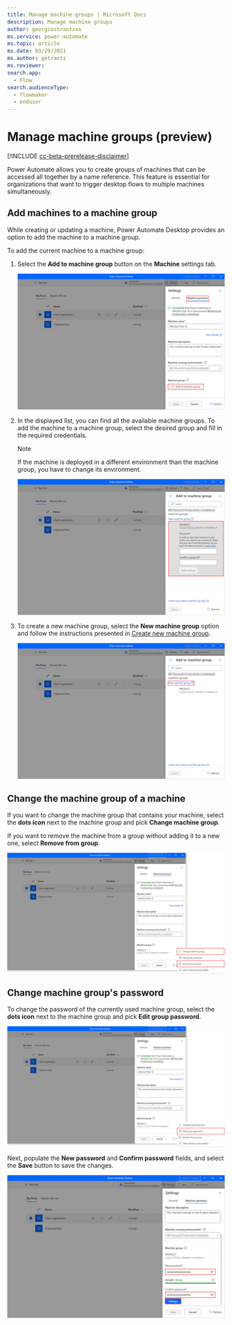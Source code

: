 ```yaml
---
title: Manage machine groups | Microsoft Docs
description: Manage machine groups
author: georgiostrantzas
ms.service: power-automate
ms.topic: article
ms.date: 03/29/2021
ms.author: getrantz
ms.reviewer:
search.app: 
  - Flow
search.audienceType: 
  - flowmaker
  - enduser
---
```


# Manage machine groups (preview)

[!INCLUDE [cc-beta-prerelease-disclaimer](../includes/cc-beta-prerelease-disclaimer.md)]

Power Automate allows you to create groups of machines that can be accessed all together by a name reference. This feature is essential for organizations that want to trigger desktop flows to multiple machines simultaneously.

## Add machines to a machine group

While creating or updating a machine, Power Automate Desktop provides an option to add the machine to a machine group.

To add the current machine to a machine group:

1. Select the **Add to machine group** button on the **Machine** settings tab.

    ![The Add to machine group button](./media/manage-machine-groups/add-to-machine-group.png)

1. In the displayed list, you can find all the available machine groups. To add the machine to a machine group, select the desired group and fill in the required credentials.

    > [!NOTE]
    > If the machine is deployed in a different environment than the machine group, you have to change its environment.

    ![The displayed list with the available machines](./media/manage-machine-groups/machine-groups-list.png)

1. To create a new machine group, select the **New machine group** option and follow the instructions presented in [Create new machine group]().

    ![The New machine group option](./media/manage-machine-groups/new-machine-group.png)

## Change the machine group of a machine

If you want to change the machine group that contains your machine, select the **dots icon** next to the machine group and pick **Change machine group**.

If you want to remove the machine from a group without adding it to a new one, select **Remove from group**.


![The Change machine group and Remove from group options](./media/manage-machine-groups/change-remove-machine-group.png)


## Change machine group's password

To change the password of the currently used machine group, select the **dots icon** next to the machine group and pick **Edit group password**.

![The Edit group password option](./media/manage-machine-groups/edit-machine-group-password.png)

Next, populate the **New password** and **Confirm password** fields, and select the **Save** button to save the changes.

![The fields for the new mahcine group password](./media/manage-machine-groups/machine-group-new-password.png)